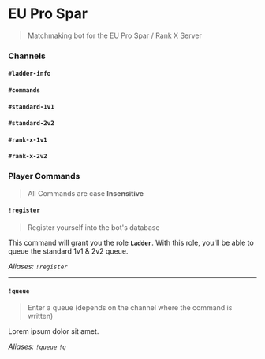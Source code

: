 
# EU Pro Spar
> Matchmaking bot for the EU Pro Spar / Rank X Server

### Channels
#### `#ladder-info`
#### `#commands`
#### `#standard-1v1`
#### `#standard-2v2`
#### `#rank-x-1v1`
#### `#rank-x-2v2`

### Player Commands
> All Commands are case **Insensitive**
>
#### `!register`
> Register yourself into the bot's database

This command will grant you the role **`Ladder`**. With this role, you'll be able to queue the standard 1v1 & 2v2 queue.

*Aliases: `!register`*

---

#### `!queue`

> Enter a queue (depends on the channel where the command is written)

Lorem ipsum dolor sit amet.

*Aliases: `!queue` `!q`*